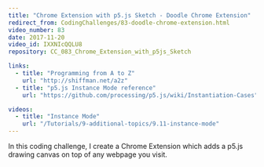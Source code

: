 ```yaml
---
title: "Chrome Extension with p5.js Sketch - Doodle Chrome Extension"
redirect_from: CodingChallenges/83-doodle-chrome-extension.html
video_number: 83
date: 2017-11-20
video_id: IXXNIcQQLU8
repository: CC_083_Chrome_Extension_with_p5js_Sketch

links:
  - title: "Programming from A to Z"
    url: "http://shiffman.net/a2z"
  - title: "p5.js Instance Mode reference"
    url: "https://github.com/processing/p5.js/wiki/Instantiation-Cases"

videos:
  - title: "Instance Mode"
    url: "/Tutorials/9-additional-topics/9.11-instance-mode"
---
```


In this coding challenge, I create a Chrome Extension which adds a p5.js drawing canvas on top of any webpage you visit.
